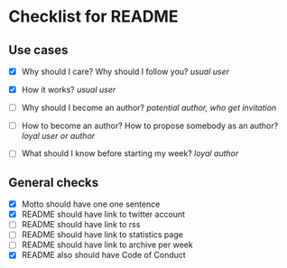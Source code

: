 # Checklist for README

## Use cases

* [x] Why should I care? Why should I follow you? _usual user_
* [x] How it works? _usual user_
* [ ] Why should I become an author? _potential author, who get invitation_
* [ ] How to become an author? How to propose somebody as an author? _loyal user or author_
* [ ] What should I know before starting my week? _loyal author_


## General checks 

* [x] Motto should have one one sentence
* [x] README should have link to twitter account
* [ ] README should have link to rss
* [ ] README should have link to statistics page
* [ ] README should have link to archive per week
* [x] README also should have Code of Conduct
